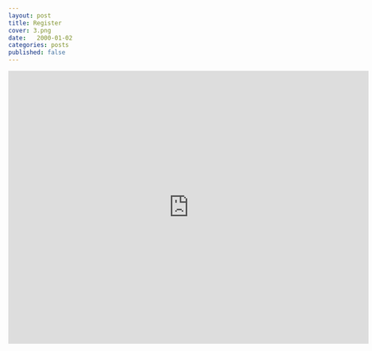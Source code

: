 ```yaml
---
layout: post
title: Register
cover: 3.png
date:   2000-01-02
categories: posts
published: false
---
```


<iframe src="https://docs.google.com/" width="725" height="550" frameborder="0" marginheight="0" marginwidth="0">Loading...</iframe>
